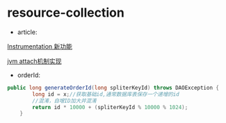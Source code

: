 # resource-collection
- article:

[Instrumentation 新功能](https://www.ibm.com/developerworks/cn/java/j-lo-jse61/)

[jvm attach机制实现](http://lovestblog.cn/blog/2014/06/18/jvm-attach/)

- orderId:
```java
public long generateOrderId(long spliterKeyId) throws DAOException {
        long id = x;//获取基础id,通常数据库表保存一个递增的id
        //混淆，自增ID加大并混淆
        return id * 10000 + (spliterKeyId % 10000 % 1024);
    }
```
